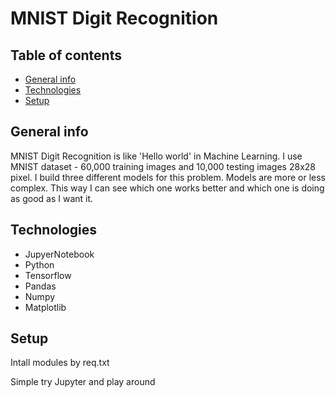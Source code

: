 # MNIST Digit Recognition

## Table of contents
* [General info](#general-info)
* [Technologies](#technologies)
* [Setup](#setup)

## General info

MNIST Digit Recognition is like 'Hello world' in Machine Learning. I use MNIST dataset -  60,000 training images and 10,000 testing images 28x28 pixel. I build three different models for this problem. Models are more or less complex. This way I can see which one works better and which one is doing as good as I want it.

## Technologies
  
  - JupyerNotebook
  - Python
  - Tensorflow
  - Pandas 
  - Numpy
  - Matplotlib
  
 ## Setup
 
 Intall modules by req.txt
 
 Simple try Jupyter and play around
